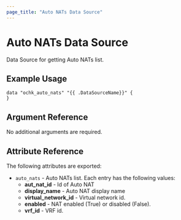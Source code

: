 ```yaml
---
page_title: "Auto NATs Data Source"
---
```


# Auto NATs Data Source

Data Source for getting Auto NATs list.

## Example Usage

```hcl
data "ochk_auto_nats" "{{ .DataSourceName}}" {
}
```

## Argument Reference

No additional arguments are required.

## Attribute Reference

The following attributes are exported:
* `auto_nats` - Auto NATs list. Each entry has the following values:
  * **aut_nat_id** - Id of Auto NAT
  * **display_name** - Auto NAT display name
  * **virtual_network_id** -  Virtual network id.
  * **enabled** - NAT enabled (True) or disabled (False).
  * **vrf_id** - VRF id.

